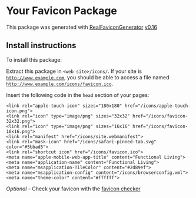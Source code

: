 # Your Favicon Package

This package was generated with [RealFaviconGenerator](https://realfavicongenerator.net/) [v0.16](https://realfavicongenerator.net/change_log#v0.16)

## Install instructions

To install this package:

Extract this package in <code>&lt;web site&gt;/icons/</code>. If your site is <code>http://www.example.com</code>, you should be able to access a file named <code>http://www.example.com/icons/favicon.ico</code>.

Insert the following code in the `head` section of your pages:

    <link rel="apple-touch-icon" sizes="180x180" href="/icons/apple-touch-icon.png">
    <link rel="icon" type="image/png" sizes="32x32" href="/icons/favicon-32x32.png">
    <link rel="icon" type="image/png" sizes="16x16" href="/icons/favicon-16x16.png">
    <link rel="manifest" href="/icons/site.webmanifest">
    <link rel="mask-icon" href="/icons/safari-pinned-tab.svg" color="#5bbad5">
    <link rel="shortcut icon" href="/icons/favicon.ico">
    <meta name="apple-mobile-web-app-title" content="Functional Living">
    <meta name="application-name" content="Functional Living">
    <meta name="msapplication-TileColor" content="#2d89ef">
    <meta name="msapplication-config" content="/icons/browserconfig.xml">
    <meta name="theme-color" content="#ffffff">

*Optional* - Check your favicon with the [favicon checker](https://realfavicongenerator.net/favicon_checker)